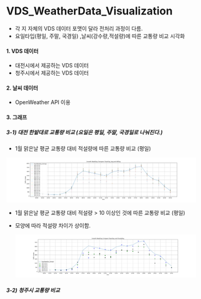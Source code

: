 # VDS_WeatherData_Visualization
- 각 지 자체의 VDS 데이터 포맷이 달라 전처리 과정이 다름.
- 요일타입(평일, 주말, 국경일) ,날씨(강수량,적설량)에 따른 교통량 비교 시각화

#### 1. VDS 데이터 

- 대전시에서 제공하는 VDS 데이터
- 청주시에서 제공하는 VDS 데이터

#### 2. 날씨 데이터

- OpenWeather API 이용

#### 3. 그래프

##### 3-1)  대전 한밭대로 교통량 비교 (요일은 평일, 주말, 국경일로 나눠진다.)

- 1월 맑은날 평균 교통량 대비 적설량에 따른 교통량 비교 (평일)

![1월 적설량에 따른 교통량 비교](.\image\대전\1월_맑은날평균_평일전체.png)

- 1월 맑은날 평균 교통량 대비 적설량 > 10 이상인 것에 따른 교통량 비교 (평일)

- 모양에 따라 적설량 차이가 상이함.

  ![](.\image\대전\1월_맑은날평균_흐린날평일.png)

  

##### 3-2) 청주시 교통량 비교






